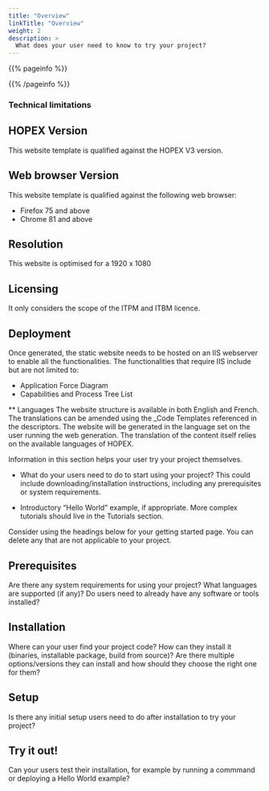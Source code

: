 ```yaml
---
title: "Overview"
linkTitle: "Overview"
weight: 2
description: >
  What does your user need to know to try your project?
---
```


{{% pageinfo %}}

{{% /pageinfo %}}

### Technical limitations
## HOPEX Version
This website template is qualified against the HOPEX V3 version.

## Web browser Version
This website template is qualified against the following web browser:
* Firefox 75 and above
* Chrome 81 and above

## Resolution
This website is optimised for a 1920 x 1080

## Licensing
It only considers the scope of the ITPM and ITBM licence.

## Deployment
Once generated, the static website needs to be hosted on an IIS webserver to enable all the functionalities.
The functionalities that require IIS include but are not limited to:
*	Application Force Diagram
*	Capabilities and Process Tree List

** Languages
The website structure is available in both English and French. The translations can be amended using the _Code Templates referenced in the descriptors.
The website will be generated in the language set on the user running the web generation.
The translation of the content itself relies on the available languages of HOPEX.



Information in this section helps your user try your project themselves.

* What do your users need to do to start using your project? This could include downloading/installation instructions, including any prerequisites or system requirements.

* Introductory “Hello World” example, if appropriate. More complex tutorials should live in the Tutorials section.

Consider using the headings below for your getting started page. You can delete any that are not applicable to your project.

## Prerequisites

Are there any system requirements for using your project? What languages are supported (if any)? Do users need to already have any software or tools installed?

## Installation

Where can your user find your project code? How can they install it (binaries, installable package, build from source)? Are there multiple options/versions they can install and how should they choose the right one for them?

## Setup

Is there any initial setup users need to do after installation to try your project?

## Try it out!

Can your users test their installation, for example by running a commmand or deploying a Hello World example?
